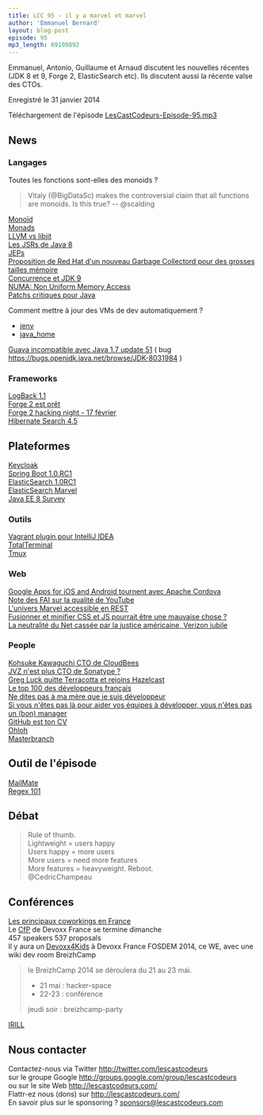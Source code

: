 ```yaml
---
title: LCC 95 - il y a marvel et marvel
author: 'Emmanuel Bernard'
layout: blog-post
episode: 95
mp3_length: 69109892
---
```

Emmanuel, Antonio, Guillaume et Arnaud discutent les nouvelles récentes (JDK 8 et 9, Forge 2, ElasticSearch etc).
Ils discutent aussi la récente valse des CTOs.

Enregistré le 31 janvier 2014

Téléchargement de l'épisode [LesCastCodeurs-Episode-95.mp3](http://traffic.libsyn.com/lescastcodeurs/LesCastCodeurs-Episode-95.mp3)  

## News

### Langages

Toutes les fonctions sont-elles des monoids ?  

> Vitaly (@BigDataSc) makes the controversial claim that all functions are monoids. Is this true? -- @scalding  

[Monoïd](https://en.wikipedia.org/wiki/Monoid)  
[Monads](http://goo.gl/EuyPpD)  
[LLVM vs libjit](http://eli.thegreenplace.net/2014/01/15/some-thoughts-on-llvm-vs-libjit/)  
[Les JSRs de Java 8](https://blogs.oracle.com/jcp/entry/january_jsr_updates_ec_ballot)  
[JEPs](http://openjdk.java.net/jeps/0)  
[Proposition de Red Hat d'un nouveau Garbage Collectord pour des grosses tailles mémoire](http://openjdk.java.net/jeps/189)  
[Concurrence et JDK 9](http://www.infoq.com/fr/news/2014/01/propositions_preliminaires_jdk9_)  
[NUMA: Non Uniform Memory Access](https://en.wikipedia.org/wiki/Non-uniform_memory_access)  
[Patchs critiques pour Java](http://www.oracle.com/technetwork/java/javase/downloads/jdk7-downloads-1880260.html)   

Comment mettre à jour des VMs de dev automatiquement ?

- [jenv](http://www.jenv.be)
- [java_home](http://stackoverflow.com/questions/6588390/where-is-java-home-on-osx-lion-10-7-mountain-lion-10-8-or-mavericks-10-9)

[Guava incompatible avec Java 1.7 update 51](http://www.infoq.com/fr/news/2014/01/guava-incompatibility-java/) ( bug <https://bugs.openjdk.java.net/browse/JDK-8031984> )  

### Frameworks

[LogBack 1.1](http://logback.qos.ch/news.html)  
[Forge 2 est prêt](http://forge.jboss.org/news/2014/01/29/post-forge-2-0-0-Final-released.html)  
[Forge 2 hacking night - 17 février](https://community.jboss.org/thread/236876)  
[Hibernate Search 4.5](http://in.relation.to/Bloggers/WildFly8IntegrationJPA21ReadyHibernateSearch450FinalIsHere)  

## Plateformes

[Keycloak](http://bill.burkecentral.com/2014/01/23/keycloak-sso-released-alpha-1/)  
[Spring Boot 1.0.RC1](http://spring.io/blog/2014/01/22/spring-boot-1-0-0-rc1-released)  
[ElasticSearch 1.0RC1](http://www.elasticsearch.org/blog/1-0-0-rc1-released/)  
[ElasticSearch Marvel](http://www.elasticsearch.com/marvel)  
[Java EE 8 Survey](https://blogs.oracle.com/theaquarium/entry/java_ee_8_community_survey)  

### Outils

[Vagrant plugin pour IntelliJ IDEA](http://plugins.jetbrains.com/plugin/7379?pr=idea&utm_source=hootsuite&utm_campaign=hootsuite)  
[TotalTerminal](http://totalterminal.binaryage.com)  
[Tmux](http://tmux.sourceforge.net)  

### Web

[Google Apps for iOS and Android tournent avec Apache Cordova](http://blog.chromium.org/2014/01/run-chrome-apps-on-mobile-using-apache.html)  
[Note des FAI sur la qualité de YouTube](http://www.presse-citron.net/google-veut-noter-votre-fai-sur-la-base-de-la-qualite-du-streaming-youtube)  
[L'univers Marvel accessible en REST](http://developer.marvel.com/docs)  
[Fusionner et minifier CSS et JS pourrait être une mauvaise chose ?](http://raibledesigns.com/rd/entry/you_shouldn_t_have_to)  
[La neutralité du Net cassée par la justice américaine, Verizon jubile](http://www.zdnet.fr/actualites/la-neutralite-du-net-cassee-par-la-justice-americaine-verizon-jubile-39797076.htm)  

### People

[Kohsuke Kawaguchi CTO de CloudBees](http://www.cloudbees.com/press-room/cloudbees-appoints-kohsuke-kawaguchi-chief-technology-officer.cb)  
[JVZ n'est plus CTO de Sonatype ?](http://www.sonatype.com/news/sonatype-names-prominent-security-strategist-joshua-corman-as-cto#.Ut2D22Q1hFZ)  
[Greg Luck quitte Terracotta et rejoins Hazelcast](http://gregluck.com/blog/archives/2014/01/i-will-be-joining-hazelcast-as-cto/)  
[Le top 100 des développeurs français](https://medium.com/p/e222faa21947)   
[Ne dites pas à ma mère que je suis développeur](http://business.lesechos.fr/directions-generales/partenaire/partenaire-23-ne-dites-pas-a-ma-mere-que-je-suis-developpeur-59682.php)  
[Si vous n'êtes pas là pour aider vos équipes à développer, vous n'êtes pas un (bon) manager](http://blogs.hbr.org/2014/01/if-youre-not-helping-people-develop-youre-not-management-material/)  
[GitHub est ton CV](https://blog.jcoglan.com/2013/11/15/why-github-is-not-your-cv/)  
[Ohloh](https://www.ohloh.net)  
[Masterbranch](https://masterbranch.com)  

##  Outil de l'épisode

[MailMate](http://www.macdrifter.com/2013/11/mailmate-explorations.html)  
[Regex 101](http://regex101.com)  

## Débat

> Rule of thumb.  
> Lightweight = users happy  
> Users happy = more users  
> More users = need more features  
> More features = heavyweight. Reboot.  
> @CedricChampeau

##  Conférences

[Les principaux coworkings en France](http://www.startup365.fr/coworking/)  
Le [CfP](http://cfp.devoxx.fr/) de Devoxx France se termine dimanche  
457 speakers 537 proposals  
Il y aura un [Devoxx4Kids](http://www.devoxx4kids.org/) à Devoxx France
FOSDEM 2014, ce WE, avec une wiki dev room 
BreizhCamp  

> le BreizhCamp 2014 se déroulera du 21 au 23 mai. 
>
> - 21 mai : hacker-space
> -  22-23 : conférence
>
> jeudi soir : breizhcamp-party

[IRILL](http://www.irill.org)  

## Nous contacter

Contactez-nous via Twitter <http://twitter.com/lescastcodeurs>  
sur le groupe Google <http://groups.google.com/group/lescastcodeurs>  
ou sur le site Web <http://lescastcodeurs.com/>  
Flattr-ez nous (dons) sur <http://lescastcodeurs.com/>  
En savoir plus sur le sponsoring ? [sponsors@lescastcodeurs.com](mailto:sponsors@lescastcodeurs.com)
